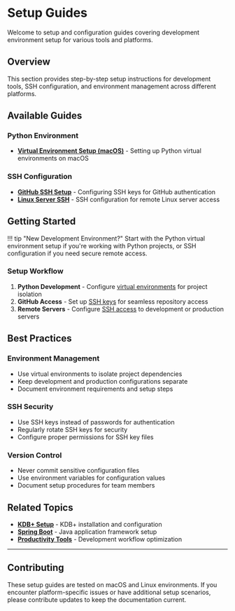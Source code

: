 # Setup Guides

Welcome to setup and configuration guides covering development environment setup for various tools and platforms.

## Overview

This section provides step-by-step setup instructions for development tools, SSH configuration, and environment management across different platforms.

## Available Guides

### Python Environment
- **[Virtual Environment Setup (macOS)](python-vertual-env.md)** - Setting up Python virtual environments on macOS

### SSH Configuration  
- **[GitHub SSH Setup](ssh-github.md)** - Configuring SSH keys for GitHub authentication
- **[Linux Server SSH](ssh-server.md)** - SSH configuration for remote Linux server access

## Getting Started

!!! tip "New Development Environment?"
    Start with the Python virtual environment setup if you're working with Python projects, or SSH configuration if you need secure remote access.

### Setup Workflow
1. **Python Development** - Configure [virtual environments](python-vertual-env.md) for project isolation
2. **GitHub Access** - Set up [SSH keys](ssh-github.md) for seamless repository access  
3. **Remote Servers** - Configure [SSH access](ssh-server.md) to development or production servers

## Best Practices

### Environment Management
- Use virtual environments to isolate project dependencies
- Keep development and production configurations separate
- Document environment requirements and setup steps

### SSH Security
- Use SSH keys instead of passwords for authentication
- Regularly rotate SSH keys for security
- Configure proper permissions for SSH key files

### Version Control
- Never commit sensitive configuration files
- Use environment variables for configuration values
- Document setup procedures for team members

## Related Topics

- **[KDB+ Setup](/kdb/setup.md)** - KDB+ installation and configuration
- **[Spring Boot](/spring-boot/)** - Java application framework setup
- **[Productivity Tools](/claude/)** - Development workflow optimization

---

## Contributing

These setup guides are tested on macOS and Linux environments. If you encounter platform-specific issues or have additional setup scenarios, please contribute updates to keep the documentation current.